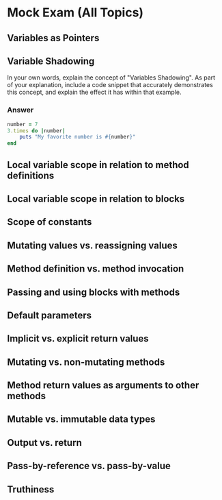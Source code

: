 # Mock Exam (All Topics)

## Variables as Pointers

## Variable Shadowing

In your own words, explain the concept of "Variables Shadowing". As part of your explanation, include a code snippet that accurately demonstrates this concept, and explain the effect it has within that example.

### Answer

```ruby
number = 7
3.times do |number|
	puts "My favorite number is #{number}"
end
```




## Local variable scope in relation to method definitions

## Local variable scope in relation to blocks

## Scope of constants

## Mutating values vs. reassigning values

## Method definition vs. method invocation

## Passing and using blocks with methods

## Default parameters

## Implicit vs. explicit return values

## Mutating vs. non-mutating methods

## Method return values as arguments to other methods

## Mutable vs. immutable data types

## Output vs. return

## Pass-by-reference vs. pass-by-value

## Truthiness
